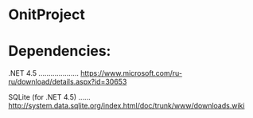 # OnitProject

Dependencies:
=============
.NET 4.5 .................... https://www.microsoft.com/ru-ru/download/details.aspx?id=30653

SQLite (for .NET 4.5)  ...... http://system.data.sqlite.org/index.html/doc/trunk/www/downloads.wiki

